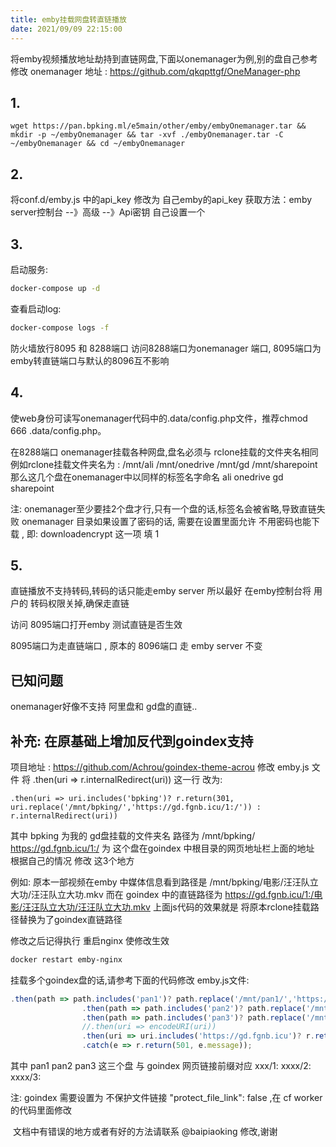 ```yaml
---
title: emby挂载网盘转直链播放
date: 2021/09/09 22:15:00
---
```


将emby视频播放地址劫持到直链网盘,下面以onemanager为例,别的盘自己参考修改
onemanager 地址 : https://github.com/qkqpttgf/OneManager-php
## 1.
```
wget https://pan.bpking.ml/e5main/other/emby/embyOnemanager.tar && mkdir -p ~/embyOnemanager && tar -xvf ./embyOnemanager.tar -C ~/embyOnemanager && cd ~/embyOnemanager
```
## 2. 
将conf.d/emby.js 中的api_key 修改为 自己emby的api_key
获取方法：emby server控制台 --》高级 --》Api密钥 自己设置一个

## 3. 
启动服务:
```bash
docker-compose up -d
```
查看启动log:
```bash
docker-compose logs -f
```

防火墙放行8095 和 8288端口
访问8288端口为onemanager 端口, 8095端口为emby转直链端口与默认的8096互不影响

## 4.
使web身份可读写onemanager代码中的.data/config.php文件，推荐chmod 666 .data/config.php。

在8288端口 onemanager挂载各种网盘,盘名必须与 rclone挂载的文件夹名相同
例如rclone挂载文件夹名为 :  /mnt/ali      /mnt/onedrive   /mnt/gd  /mnt/sharepoint
那么这几个盘在onemanager中以同样的标签名字命名  ali   onedrive  gd  sharepoint

注: onemanager至少要挂2个盘才行,只有一个盘的话,标签名会被省略,导致直链失败
onemanager 目录如果设置了密码的话, 需要在设置里面允许 不用密码也能下载 , 即: downloadencrypt 这一项 填  1 

## 5. 
直链播放不支持转码,转码的话只能走emby server
所以最好 在emby控制台将 用户的 转码权限关掉,确保走直链

访问 8095端口打开emby 测试直链是否生效

8095端口为走直链端口  , 原本的 8096端口 走 emby server 不变

## 已知问题 
onemanager好像不支持 阿里盘和 gd盘的直链..


## 补充:  在原基础上增加反代到goindex支持

项目地址 : https://github.com/Achrou/goindex-theme-acrou
修改 emby.js 文件  将 .then(uri => r.internalRedirect(uri))   这一行 改为:

```
.then(uri => uri.includes('bpking')? r.return(301, uri.replace('/mnt/bpking/','https://gd.fgnb.icu/1:/')) : r.internalRedirect(uri))
```
其中 bpking 为我的 gd盘挂载的文件夹名  路径为 /mnt/bpking/
https://gd.fgnb.icu/1:/    为 这个盘在goindex 中根目录的网页地址栏上面的地址
根据自己的情况  修改 这3个地方 

例如: 原本一部视频在emby 中媒体信息看到路径是   /mnt/bpking/电影/汪汪队立大功/汪汪队立大功.mkv
而在 goindex 中的直链路径为 https://gd.fgnb.icu/1:/电影/汪汪队立大功/汪汪队立大功.mkv
上面js代码的效果就是 将原本rclone挂载路径替换为了goindex直链路径 

修改之后记得执行 重启nginx 使修改生效
```bash
docker restart emby-nginx
```


挂载多个goindex盘的话,请参考下面的代码修改 emby.js文件:
```js
.then(path => path.includes('pan1')? path.replace('/mnt/pan1/','https://gd.fgnb.icu/1:/'):path)
                .then(path => path.includes('pan2')? path.replace('/mnt/pan2/','https://gd.fgnb.icu/2:/'):path)
                .then(path => path.includes('pan3')? path.replace('/mnt/pan3/','https://gd.fgnb.icu/3:/'):path)
                //.then(uri => encodeURI(uri))
                .then(uri => uri.includes('https://gd.fgnb.icu')? r.return(301, uri) : r.internalRedirect(uri))
                .catch(e => r.return(501, e.message));
```

其中 pan1  pan2  pan3  这三个盘 与 goindex 网页链接前缀对应  xxx/1:   xxxx/2:  xxxx/3:

注:  goindex 需要设置为 不保护文件链接 "protect_file_link": false  ,在 cf worker的代码里面修改

​      文档中有错误的地方或者有好的方法请联系 @baipiaoking 修改,谢谢

